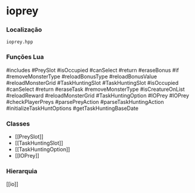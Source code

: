 # ioprey

### Localização
`ioprey.hpp`

### Funções Lua
#includes
#PreySlot
#isOccupied
#canSelect
#return
#eraseBonus
#if
#removeMonsterType
#reloadBonusType
#reloadBonusValue
#reloadMonsterGrid
#TaskHuntingSlot
#TaskHuntingSlot
#isOccupied
#canSelect
#return
#eraseTask
#removeMonsterType
#isCreatureOnList
#reloadReward
#reloadMonsterGrid
#TaskHuntingOption
#IOPrey
#IOPrey
#checkPlayerPreys
#parsePreyAction
#parseTaskHuntingAction
#initializeTaskHuntOptions
#getTaskHuntingBaseDate

### Classes
- [[PreySlot]]
- [[TaskHuntingSlot]]
- [[TaskHuntingOption]]
- [[IOPrey]]

### Hierarquia
[[io]]
